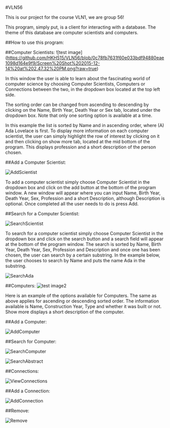 #VLN56

This is our project for the course VLN1, we are group 56!

This program, simply put, is a client for interacting with a database. The theme of this database are computer scientists and computers.

##How to use this program:

##Computer Scientists:
![test image] (https://github.com/HKH515/VLN56/blob/0c78fb7631f60e033bdf94880eae1098d164e9f9/Screen%20Shot%202015-12-14%20at%202.47.32%20PM.png?raw=true)

In this window the user is able to learn about the fascinating world of computer science by choosing Computer Scientists, Computers or Connections between the two, in the dropdown box located at the top left side.

The sorting order can be changed from ascending to descending by clicking on the Name, Birth Year, Death Year or Sex tab, located under the dropdown box. Note that only one sorting option is available at a time. 

In this example the list is sorted by Name and in ascending order, where (A) Ada Lovelace is first. To display more information on each computer scientist, the user can simply highlight the row of interest by clicking on it and then clicking on show more tab, located at the mid bottom of the program. This displays profession and a short description of the person chosen.

##Add a Computer Scientist:

![AddScientist](https://github.com/HKH515/VLN56/blob/qt/Images/Add_ComputerScientist.png?raw=true)

To add a computer scientist simply choose Computer Scientist in the dropdown box and click on the add button at the bottom of the program window. A new window will appear where you can input Name, Birth Year, Death Year, Sex, Profession and a short Description, although Description is optional. Once completed all the user needs to do is press Add. 

##Search for a Computer Scientist:

![SearchScientist](https://github.com/HKH515/VLN56/blob/qt/Images/Search_ComputerScientist.jpg?raw=true)

To search for a computer scientist simply choose Computer Scientist in the dropdown box and click on the search button and a search field will appear at the bottom of the program window. The search is sorted by Name, Birth Year, Death Year, Sex, Profession and Description and once one has been chosen, the user can search by a certain substring. In the example below, the user chooses to search by Name and puts the name Ada in the substring. 

![SearchAda](https://github.com/HKH515/VLN56/blob/qt/Images/Search_Ada.jpg?raw=true)


##Computers:
![test image2](https://github.com/HKH515/VLN56/blob/0c78fb7631f60e033bdf94880eae1098d164e9f9/Screen%20Shot%202015-12-14%20at%202.47.58%20PM.png?raw=true)

Here is an example of the options available for Computers. The same as above applies for ascending or descending sorted order. The information available is Name, Construction Year, Type and whether it was built or not. Show more displays a short description of the computer.

##Add a Computer:

![AddComputer](https://github.com/HKH515/VLN56/blob/qt/Images/Add_Computer.jpg?raw=true)

##Search for Computer:

![SearchComputer](https://github.com/HKH515/VLN56/blob/qt/Images/Search_Computer.jpg?raw=true)

![SearchAbstract](https://github.com/HKH515/VLN56/blob/qt/Images/Search_Abstract.jpg?raw=true)

##Connections:

![ViewConnections](https://github.com/HKH515/VLN56/blob/qt/Images/Veiw_Connections.jpg?raw=true)

##Add a Connection:

![AddConnection](https://github.com/HKH515/VLN56/blob/qt/Images/Add_Connection.jpg?raw=true)


##Remove:

![Remove](https://github.com/HKH515/VLN56/blob/qt/Images/Remove.jpg?raw=true)
